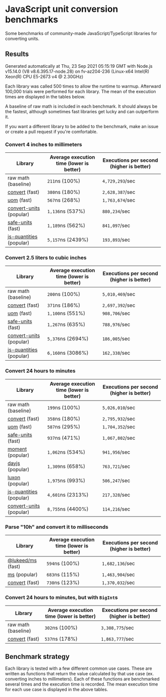# JavaScript unit conversion benchmarks

Some benchmarks of community-made JavaScript/TypeScript libraries for converting units.

## Results

<!-- beginblock(results) -->

Generated automatically at Thu, 23 Sep 2021 05:15:19 GMT with Node.js v15.14.0 (V8 v8.6.395.17-node.28) on fv-az204-236 (Linux-x64 Intel(R) Xeon(R) CPU E5-2673 v4 @ 2.30GHz)

Each library was called 500 times to allow the runtime to warmup.
Afterward 100,000 trials were performed for each library.
The mean of the execution times are displayed in the tables below.

A baseline of raw math is included in each benchmark.
It should always be the fastest, although sometimes fast libraries get lucky and can outperform it.

If you want a different library to be added to the benchmark, make an issue or create a pull request if you're comfortable.

### Convert 4 inches to millimeters

| Library                                                            | Average execution time (lower is better) | Executions per second (higher is better) |
| ------------------------------------------------------------------ | ---------------------------------------- | ---------------------------------------- |
| raw math (baseline)                                                | `211`ns (100%)                           | `4,729,293`/sec                          |
| [convert](https://npmjs.com/package/convert) (fast)                | `380`ns (180%)                           | `2,628,387`/sec                          |
| [uom](https://npmjs.com/package/uom) (fast)                        | `567`ns (268%)                           | `1,763,674`/sec                          |
| [convert-units](https://npmjs.com/package/convert-units) (popular) | `1,136`ns (537%)                         | `880,234`/sec                            |
| [safe-units](https://npmjs.com/package/safe-units) (fast)          | `1,189`ns (562%)                         | `841,097`/sec                            |
| [js-quantities](https://npmjs.com/package/js-quantities) (popular) | `5,157`ns (2439%)                        | `193,893`/sec                            |

### Convert 2.5 liters to cubic inches

| Library                                                            | Average execution time (lower is better) | Executions per second (higher is better) |
| ------------------------------------------------------------------ | ---------------------------------------- | ---------------------------------------- |
| raw math (baseline)                                                | `200`ns (100%)                           | `5,010,469`/sec                          |
| [convert](https://npmjs.com/package/convert) (fast)                | `371`ns (186%)                           | `2,697,392`/sec                          |
| [uom](https://npmjs.com/package/uom) (fast)                        | `1,100`ns (551%)                         | `908,706`/sec                            |
| [safe-units](https://npmjs.com/package/safe-units) (fast)          | `1,267`ns (635%)                         | `788,976`/sec                            |
| [convert-units](https://npmjs.com/package/convert-units) (popular) | `5,376`ns (2694%)                        | `186,005`/sec                            |
| [js-quantities](https://npmjs.com/package/js-quantities) (popular) | `6,160`ns (3086%)                        | `162,338`/sec                            |

### Convert 24 hours to minutes

| Library                                                            | Average execution time (lower is better) | Executions per second (higher is better) |
| ------------------------------------------------------------------ | ---------------------------------------- | ---------------------------------------- |
| raw math (baseline)                                                | `199`ns (100%)                           | `5,026,010`/sec                          |
| [convert](https://npmjs.com/package/convert) (fast)                | `358`ns (180%)                           | `2,795,932`/sec                          |
| [uom](https://npmjs.com/package/uom) (fast)                        | `587`ns (295%)                           | `1,704,352`/sec                          |
| [safe-units](https://npmjs.com/package/safe-units) (fast)          | `937`ns (471%)                           | `1,067,802`/sec                          |
| [moment](https://npmjs.com/package/moment) (popular)               | `1,062`ns (534%)                         | `941,956`/sec                            |
| [dayjs](https://npmjs.com/package/dayjs) (popular)                 | `1,309`ns (658%)                         | `763,721`/sec                            |
| [luxon](https://npmjs.com/package/luxon) (popular)                 | `1,975`ns (993%)                         | `506,247`/sec                            |
| [js-quantities](https://npmjs.com/package/js-quantities) (popular) | `4,601`ns (2313%)                        | `217,328`/sec                            |
| [convert-units](https://npmjs.com/package/convert-units) (popular) | `8,755`ns (4400%)                        | `114,216`/sec                            |

### Parse "10h" and convert it to milliseconds

| Library                                                   | Average execution time (lower is better) | Executions per second (higher is better) |
| --------------------------------------------------------- | ---------------------------------------- | ---------------------------------------- |
| [@lukeed/ms](https://npmjs.com/package/@lukeed/ms) (fast) | `594`ns (100%)                           | `1,682,136`/sec                          |
| [ms](https://npmjs.com/package/ms) (popular)              | `683`ns (115%)                           | `1,463,984`/sec                          |
| [convert](https://npmjs.com/package/convert) (fast)       | `730`ns (123%)                           | `1,370,032`/sec                          |

### Convert 24 hours to minutes, but with `BigInt`s

| Library                                             | Average execution time (lower is better) | Executions per second (higher is better) |
| --------------------------------------------------- | ---------------------------------------- | ---------------------------------------- |
| raw math (baseline)                                 | `302`ns (100%)                           | `3,308,775`/sec                          |
| [convert](https://npmjs.com/package/convert) (fast) | `537`ns (178%)                           | `1,863,777`/sec                          |

<!-- endblock(results) -->

## Benchmark strategy

Each library is tested with a few different common use cases.
These are written as functions that return the value calculated by that use case (ex. converting inches to millimeters).
Each of these functions are benchmarked several times and the execution time is recorded.
The mean execution time for each use case is displayed in the above tables.
